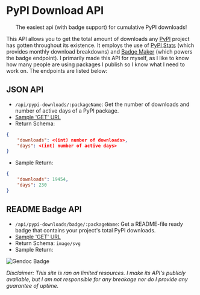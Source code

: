 # PyPI Download API
<p align="center">The easiest api (with badge support) for cumulative PyPI downloads!</p>

This API allows you to get the total amount of downloads any [PyPI](https://pypi.org) project has gotten throughout its existence. It employs the use of [PyPI Stats](https://pypistats.org/) (which provides monthly download breakdowns) and [Badge Maker](https://www.npmjs.com/package/badge-maker) (which powers the badge endpoint). I primarily made this API for myself, as I like to know how many people are using packages I publish so I know what I need to work on. The endpoints are listed below:

## JSON API
- `/api/pypi-downloads/:packageName`:  Get the number of downloads and number of active days of a PyPI package.
- [Sample 'GET' URL](https://www.smrth.dev/api/pypi-downloads/gendoc)
- Return Schema:
```json
{
    "downloads": <(int) number of downloads>,
    "days": <(int) number of active days>
}
```
- Sample Return:
```json
{
    "downloads": 19454,
    "days": 230
}
```

## README Badge API
- `/api/pypi-downloads/badge/:packageName`: Get a README-file ready badge that contains your project's total PyPI downloads.
- [Sample 'GET' URL](http://localhost:8080/api/pypi-downloads/badge/gendoc)
- Return Schema: `image/svg`
- Sample Return:

![Gendoc Badge](https://www.smrth.dev/api/pypi-downloads/badge/gendoc)

*Disclaimer: This site is ran on limited resources. I make its API's publicly available, but I am not responsible for any breakage nor do I provide any guarantee of uptime.*